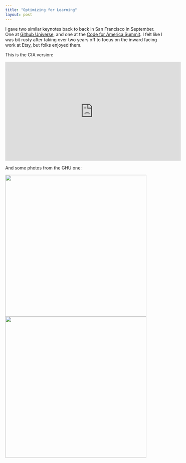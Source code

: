 ```yaml
---
title: "Optimizing for Learning"
layout: post
---
```

I gave two similar keynotes back to back in San Francisco in September. One at [Github Universe](http://githubuniverse.com/), and one at the [Code for America Summit](https://www.codeforamerica.org/summit/).  I felt like I was bit rusty after taking over two years off to focus on the inward facing work at Etsy, but folks enjoyed them.

This is the CfA version:

<iframe width="560" height="315" src="https://www.youtube.com/embed/a772VLZ4ot8" frameborder="0" allowfullscreen></iframe>

And some photos from the GHU one:

<img src="/img/_JKA4176.jpg" width="450">

<img src="/img/_JKA4178.jpg" width="450">